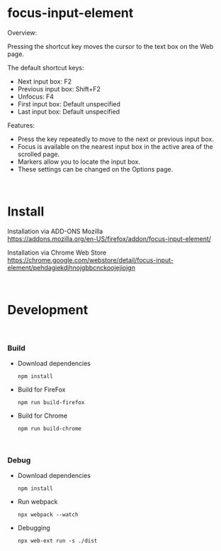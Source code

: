 # focus-input-element

Overview:

Pressing the shortcut key moves the cursor to the text box on the Web page.


The default shortcut keys:

- Next input box: F2
- Previous input box: Shift+F2
- Unfocus: F4
- First input box: Default unspecified
- Last input box: Default unspecified


Features:

- Press the key repeatedly to move to the next or previous input box.
- Focus is available on the nearest input box in the active area of the scrolled page.
- Markers allow you to locate the input box.
- These settings can be changed on the Options page.

<br/>

# Install

Installation via ADD-ONS Mozilla  
https://addons.mozilla.org/en-US/firefox/addon/focus-input-element/

Installation via Chrome Web Store  
https://chrome.google.com/webstore/detail/focus-input-element/pehdagiekdjhnojgbbcnckoojejiojgn

<br/>

# Development

<br/>

### Build

- Download dependencies

   ```
   npm install
   ```

- Build for FireFox

   ```
   npm run build-firefox
   ```

- Build for Chrome
   ```
   npm run build-chrome
   ```

<br/>

### Debug

- Download dependencies

  ```
  npm install
  ```

- Run webpack

  ```
  npx webpack --watch
  ```

- Debugging
  ```
  npx web-ext run -s ./dist
  ```
